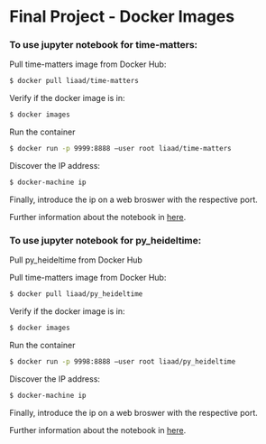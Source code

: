 # Final Project - Docker Images
### To use jupyter notebook for time-matters:
Pull time-matters image from Docker Hub: 
```sh
$ docker pull liaad/time-matters
```
Verify if the docker image is in:
```sh
$ docker images
```
Run the container
```sh
$ docker run -p 9999:8888 –user root liaad/time-matters
```
Discover the IP address:
```sh
$ docker-machine ip
```
Finally, introduce the ip on a web broswer with the respective port.

Further information about the notebook in [here](https://hub.docker.com/r/liaad/time-matters).
### To use jupyter notebook for py_heideltime:
Pull py_heideltime from Docker Hub

Pull time-matters image from Docker Hub: 
```sh
$ docker pull liaad/py_heideltime
```
Verify if the docker image is in:
```sh
$ docker images
```
Run the container
```sh
$ docker run -p 9998:8888 –user root liaad/py_heideltime
```
Discover the IP address:
```sh
$ docker-machine ip
```
Finally, introduce the ip on a web broswer with the respective port.


Further information about the notebook in [here](https://hub.docker.com/r/liaad/py_heideltime).
